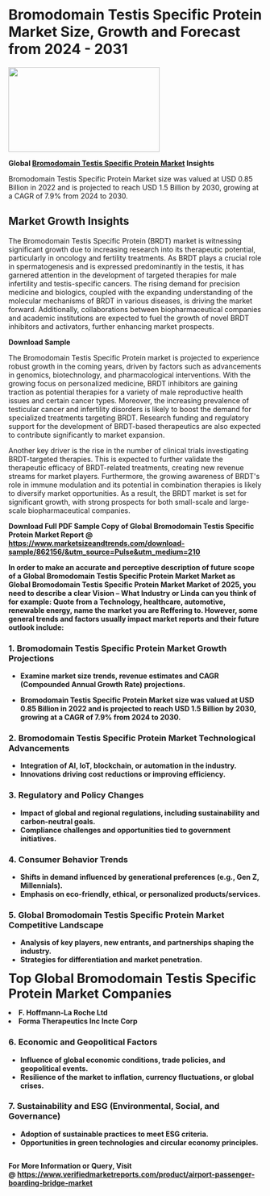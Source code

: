 <H1>Bromodomain Testis Specific Protein Market Size, Growth and Forecast from 2024 - 2031</H1><img class="aligncenter size-medium wp-image-584254" src="https://thirdeyenews.in/wp-content/uploads/2024/09/Global-Market-Research-300x168.jpeg" alt="" width="300" height="168" /><p><strong>Global&nbsp;<a href="https://www.marketsizeandtrends.com/download-sample/862156/&amp;utm_source=Pulse&amp;utm_medium=210">Bromodomain Testis Specific Protein Market</a> Insights</strong></p><p>Bromodomain Testis Specific Protein Market size was valued at USD 0.85 Billion in 2022 and is projected to reach USD 1.5 Billion by 2030, growing at a CAGR of 7.9% from 2024 to 2030.</p><p><h2>Market Growth Insights</h2> <p>The Bromodomain Testis Specific Protein (BRDT) market is witnessing significant growth due to increasing research into its therapeutic potential, particularly in oncology and fertility treatments. As BRDT plays a crucial role in spermatogenesis and is expressed predominantly in the testis, it has garnered attention in the development of targeted therapies for male infertility and testis-specific cancers. The rising demand for precision medicine and biologics, coupled with the expanding understanding of the molecular mechanisms of BRDT in various diseases, is driving the market forward. Additionally, collaborations between biopharmaceutical companies and academic institutions are expected to fuel the growth of novel BRDT inhibitors and activators, further enhancing market prospects.</p> <p><strong>Download Sample</strong></p> <p>The Bromodomain Testis Specific Protein market is projected to experience robust growth in the coming years, driven by factors such as advancements in genomics, biotechnology, and pharmacological interventions. With the growing focus on personalized medicine, BRDT inhibitors are gaining traction as potential therapies for a variety of male reproductive health issues and certain cancer types. Moreover, the increasing prevalence of testicular cancer and infertility disorders is likely to boost the demand for specialized treatments targeting BRDT. Research funding and regulatory support for the development of BRDT-based therapeutics are also expected to contribute significantly to market expansion.</p> <p>Another key driver is the rise in the number of clinical trials investigating BRDT-targeted therapies. This is expected to further validate the therapeutic efficacy of BRDT-related treatments, creating new revenue streams for market players. Furthermore, the growing awareness of BRDT's role in immune modulation and its potential in combination therapies is likely to diversify market opportunities. As a result, the BRDT market is set for significant growth, with strong prospects for both small-scale and large-scale biopharmaceutical companies.</p> <p><strong></p><p><span class=""><strong>Download Full PDF Sample Copy of Global Bromodomain Testis Specific Protein Market Report</strong> @ <a href="https://www.marketsizeandtrends.com/download-sample/862156/&amp;utm_source=Pulse&amp;utm_medium=210" target="_blank">https://www.marketsizeandtrends.com/download-sample/862156/&amp;utm_source=Pulse&amp;utm_medium=210</a></span></p><p>In order to make an accurate and perceptive description of future scope of a Global&nbsp;Bromodomain Testis Specific Protein Market Market as Global&nbsp;Bromodomain Testis Specific Protein Market Market of 2025, you need to describe a clear Vision &ndash; What Industry or Linda can you think of for example: Quote from a Technology, healthcare, automotive, renewable energy, name the market you are Reffering to. However, some general trends and factors usually impact market reports and their future outlook include:</p><h3>1.&nbsp;<strong>Bromodomain Testis Specific Protein Market Growth Projections</strong></h3><ul><li>Examine market size trends, revenue estimates and CAGR (Compounded Annual Growth Rate) projections.</li><li><p>Bromodomain Testis Specific Protein Market size was valued at USD 0.85 Billion in 2022 and is projected to reach USD 1.5 Billion by 2030, growing at a CAGR of 7.9% from 2024 to 2030.</p></li></ul><h3>2.&nbsp;<strong>Bromodomain Testis Specific Protein Market Technological Advancements</strong></h3><ul><li>Integration of AI, IoT, blockchain, or automation in the industry.</li><li>Innovations driving cost reductions or improving efficiency.</li></ul><h3>3.&nbsp;<strong>Regulatory and Policy Changes</strong></h3><ul><li>Impact of global and regional regulations, including sustainability and carbon-neutral goals.</li><li>Compliance challenges and opportunities tied to government initiatives.</li></ul><h3>4.&nbsp;<strong>Consumer Behavior Trends</strong></h3><ul><li>Shifts in demand influenced by generational preferences (e.g., Gen Z, Millennials).</li><li>Emphasis on eco-friendly, ethical, or personalized products/services.</li></ul><h3>5.&nbsp;<strong>Global Bromodomain Testis Specific Protein Market Competitive Landscape</strong></h3><ul><li>Analysis of key players, new entrants, and partnerships shaping the industry.</li><li>Strategies for differentiation and market penetration.</li></ul><p data-pm-slice="1 1 []"><span style="color: inherit; font-family: inherit; font-size: 25px;">Top Global Bromodomain Testis Specific Protein Market Companies</span></p><div class="" data-test-id=""><p><li>F. Hoffmann-La Roche Ltd</li><li> Forma Therapeutics Inc Incte Corp</li></p></div><h3>6.&nbsp;<strong>Economic and Geopolitical Factors</strong></h3><ul><li>Influence of global economic conditions, trade policies, and geopolitical events.</li><li>Resilience of the market to inflation, currency fluctuations, or global crises.</li></ul><h3>7.&nbsp;<strong>Sustainability and ESG (Environmental, Social, and Governance)</strong></h3><ul><li>Adoption of sustainable practices to meet ESG criteria.</li><li>Opportunities in green technologies and circular economy principles.</li></ul><h2><strong style="font-size: 14px;">For More Information or Query, Visit @&nbsp;</strong><a style="background-color: #ffffff; font-size: 14px;" href="https://www.marketsizeandtrends.com/report/bromodomain-testis-specific-protein-market/" target="_blank">https://www.verifiedmarketreports.com/product/airport-passenger-boarding-bridge-market</a></h2>
